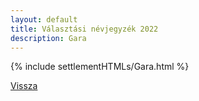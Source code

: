 ```yaml
---
layout: default
title: Választási névjegyzék 2022
description: Gara
---
```


{% include settlementHTMLs/Gara.html %}

[Vissza](./)